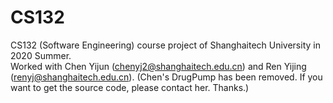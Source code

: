 # CS132
CS132 (Software Engineering) course project of Shanghaitech University in 2020 Summer.  
Worked with Chen Yijun (chenyj2@shanghaitech.edu.cn) and Ren Yijing (renyj@shanghaitech.edu.cn).
(Chen's DrugPump has been removed. If you want to get the source code, please contact her. Thanks.)
